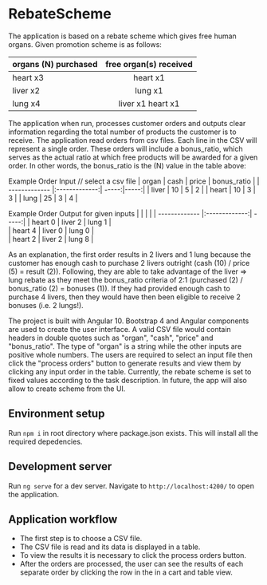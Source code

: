 # RebateScheme

The application is based on a rebate scheme which gives free human organs. Given promotion scheme is as follows:

| organs (N) purchased        | free organ(s) received   |
| -------------                   |:-------------:| 
| heart x3                  | heart x1            |
| liver x2                     | lung x1             | 
| lung x4      | 	liver x1  heart x1          |

The application when run, processes customer orders and outputs clear information regarding the total number of products the customer is to receive.
The application read orders from csv files. Each line in the CSV will represent a single order. These orders will include a bonus_ratio, which serves as the actual ratio at which free products will be awarded for a given order. In other words, the bonus_ratio is the (N) value in the table above:

Example Order Input
// select a csv file
| organ        | cash           | price  | bonus_ratio  |
| ------------- |:-------------:| -----:|-----:|
| liver         | 10            | 5 |   2 |
| heart         | 10            | 3 |   3 |
| lung         | 25          | 3 |   4 |

Example Order Output for given inputs
|    |            |   |
| ------------- |:-------------:| -----:|
| heart 0         | liver 2          | lung 1 |   
| heart 4        | liver 0            | lung 0 |   
| heart 2         | liver 2          | lung 8 |   


As an explanation, the first order results in 2 livers and 1 lung because the customer has enough cash to purchase 2 livers outright (cash (10) / price (5) = result (2)). Following, they are able to take advantage of the liver => lung rebate as they meet the bonus_ratio criteria of 2:1 (purchased (2) / bonus_ratio (2) = bonuses (1)). If they had provided enough cash to purchase 4 livers, then they would have then been eligible to receive 2 bonuses (i.e. 2 lungs!).


The project is built with Angular 10. Bootstrap 4 and Angular components are used to create the user interface.
A valid CSV file would contain headers in double quotes such as "organ", "cash", "price" and "bonus_ratio". The type of "organ" is a string while the other inputs are positive whole numbers. The users are required to select an input file then click the "process orders" button to generate results and view them by clicking any input order in the table.
Currently, the rebate scheme is set to fixed values according to the task description. In future, the app will also allow to create scheme from the UI.

## Environment setup

Run `npm i` in root directory where package.json exists. This will install all the required depedencies.

## Development server

Run `ng serve` for a dev server. Navigate to `http://localhost:4200/` to open the application.

## Application workflow

- The first step is to choose a CSV file.
- The CSV file is read and its data is displayed in a table.
- To view the results it is necessary to click the process orders button.
- After the orders are processed, the user can see the results of each separate order by clicking the row in the in a cart and table view.
